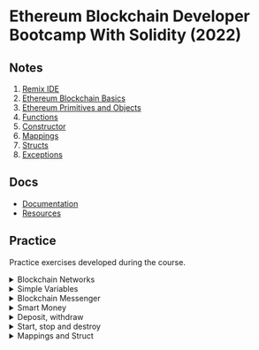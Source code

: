 # Ethereum Blockchain Developer Bootcamp With Solidity (2022)

## Notes

1. [Remix IDE](./notes/remix.md)
2. [Ethereum Blockchain Basics](./notes/blockchain-basics.md)
3. [Ethereum Primitives and Objects](./notes/primitives-objects.md)
4. [Functions](./notes/functions.md)
5. [Constructor](./notes/constructor.md)
6. [Mappings](./notes/mappings.md)
7. [Structs](./notes/structs.md)
8. [Exceptions](./notes/exceptions.md)

## Docs

-   [Documentation](https://ethereum-blockchain-developer.com/)
-   [Resources](https://docs.google.com/spreadsheets/d/1OO06RZ7vw8-Hij8ZxB68FaRYRtQEz3GifnLDNwW8sTs/edit#gid=1051902784)

## Practice

Practice exercises developed during the course.

<details>
  <summary>Blockchain Networks</summary>

### [FirstSmartContract.sol](./contracts/FirstSmartContract.sol)

-   JavaScript VM(London) deploy 0xd9145CCE52D386f254917e481eB44e9943F39138

![JavaScript VM](./util/images/javaScriptVM.png)

-   Ropsten deploy [0x8346f00379d30Dc3bf7D069C96a65ec6B30ac0EF](https://ropsten.etherscan.io/address/0x8346f00379d30Dc3bf7D069C96a65ec6B30ac0EF)

-   Web3 Provider deploy 0x3dc61BFDa63a4FbA5C9bB5C20a99c97cecb90a9a

![JavaScript VM](./util/images/web3provider.png)

</details>

<details>
  <summary>Simple Variables</summary>

#### [Variables.sol](./contracts/Variables.sol) pragma solidity ^0.8.13;

#### [RollOver7.sol](./contracts/RollOver7.sol) pragma solidity 0.7.0;

#### [RollOver8.sol](./contracts/RollOver8.sol) pragma solidity ^0.8.1;

</details>

<details>
  <summary>Blockchain Messenger</summary>

#### [BlockchainMessenger.sol](./contracts/BlockchainMessenger.sol) pragma solidity 0.8.17;

</details>

<details>
  <summary>Smart Money</summary>

#### [SmartMoney.sol](./contracts/SmartMoney.sol) pragma solidity 0.8.15;

-   Deployment: [0x3e3a243eCd1D7651D99c34A1E65f3f52Af0f3D0D](https://mumbai.polygonscan.com/address/0x3e3a243eCd1D7651D99c34A1E65f3f52Af0f3D0D)
-   [Reference exercise](https://ethereum-blockchain-developer.com/2022-03-deposit-withdrawals/11-the-smart-money-implementation/)

</details>

<details>
  <summary>Deposit, withdraw</summary>

#### [SendMoneyExample.sol](./contracts/SendMoneyExample.sol)

</details>

<details>
  <summary>Start, stop and destroy</summary>

#### [StartStopUpdateExample.sol](./contracts/StartStopUpdateExample.sol)

</details>

<details>
  <summary>Mappings and Struct</summary>

#### [SimpleMappingExample.sol](./contracts/SimpleMappingExample.sol)

#### [MappingStructExample.sol](./contracts/MappingStructExample.sol)

</details>
